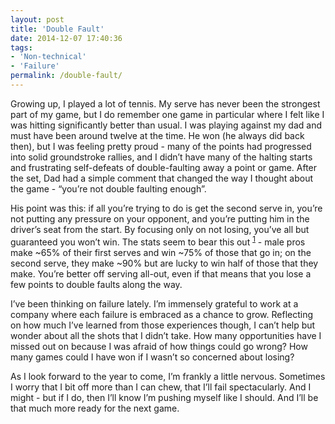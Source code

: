```yaml
---
layout: post
title: 'Double Fault'
date: 2014-12-07 17:40:36
tags:
- 'Non-technical'
- 'Failure'
permalink: /double-fault/
---
```


Growing up, I played a lot of tennis. My serve has never been the strongest part of my game, but I do remember one game in particular where I felt like I was hitting significantly better than usual. I was playing against my dad and must have been around twelve at the time. He won (he always did back then), but I was feeling pretty proud - many of the points had progressed into solid groundstroke rallies, and I didn’t have many of the halting starts and frustrating self-defeats of double-faulting away a point or game. After the set, Dad had a simple comment that changed the way I thought about the game - “you’re not double faulting enough”.

<!--more-->

His point was this: if all you’re trying to do is get the second serve in, you’re not putting any pressure on your opponent, and you’re putting him in the driver’s seat from the start. By focusing only on not losing, you’ve all but guaranteed you won’t win. The stats seem to bear this out <sup><a href="http://www.nytimes.com/2010/08/30/sports/tennis/30serving.html">1</a></sup> - male pros make ~65% of their first serves and win ~75% of those that go in; on the second serve, they make ~90% but are lucky to win half of those that they make. You’re better off serving all-out, even if that means that you lose a few points to double faults along the way.

I’ve been thinking on failure lately. I’m immensely grateful to work at a company where each failure is embraced as a chance to grow. Reflecting on how much I’ve learned from those experiences though, I can’t help but wonder about all the shots that I didn’t take. How many opportunities have I missed out on because I was afraid of how things could go wrong? How many games could I have won if I wasn’t so concerned about losing?

As I look forward to the year to come, I’m frankly a little nervous. Sometimes I worry that I bit off more than I can chew, that I’ll fail spectacularly. And I might - but if I do, then I’ll know I’m pushing myself like I should. And I’ll be that much more ready for the next game.

